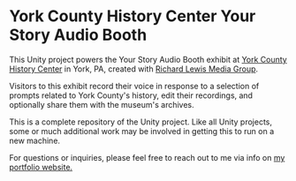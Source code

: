 # York County History Center Your Story Audio Booth

This Unity project powers the Your Story Audio Booth exhibit at [York County History Center](https://www.yorkhistorycenter.org/) in York, PA, created with [Richard Lewis Media Group](https://www.rlmg.com/).

Visitors to this exhibit record their voice in response to a selection of prompts related to York County's history, edit their recordings, and optionally share them with the museum's archives.

This is a complete repository of the Unity project. Like all Unity projects, some or much additional work may be involved in getting this to run on a new machine.

For questions or inquiries, please feel free to reach out to me via info on [my portfolio website.](https://joshuakery.com/)